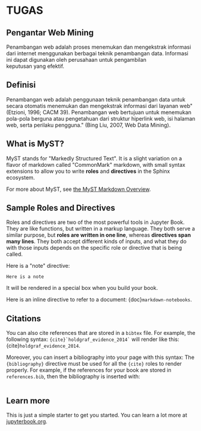 # TUGAS
## Pengantar Web Mining

Penambangan web adalah proses menemukan dan mengekstrak informasi dari internet menggunakan berbagai teknik penambangan data. Informasi ini dapat digunakan oleh perusahaan untuk pengambilan keputusan yang efektif.

## Definisi

Penambangan web adalah penggunaan teknik penambangan data untuk secara otomatis menemukan dan mengekstrak informasi dari layanan web" (Etzioni, 1996; CACM 39). 
Penambangan web bertujuan untuk menemukan pola-pola berguna atau  pengetahuan dari struktur hiperlink web, isi halaman web, serta perilaku pengguna." (Bing Liu, 2007, Web Data Mining).

## What is MyST?

MyST stands for "Markedly Structured Text". It
is a slight variation on a flavor of markdown called "CommonMark" markdown,
with small syntax extensions to allow you to write **roles** and **directives**
in the Sphinx ecosystem.

For more about MyST, see [the MyST Markdown Overview](https://jupyterbook.org/content/myst.html).

## Sample Roles and Directives

Roles and directives are two of the most powerful tools in Jupyter Book. They
are like functions, but written in a markup language. They both
serve a similar purpose, but **roles are written in one line**, whereas
**directives span many lines**. They both accept different kinds of inputs,
and what they do with those inputs depends on the specific role or directive
that is being called.

Here is a "note" directive:

```{note}
Here is a note
```

It will be rendered in a special box when you build your book.

Here is an inline directive to refer to a document: {doc}`markdown-notebooks`.


## Citations

You can also cite references that are stored in a `bibtex` file. For example,
the following syntax: `` {cite}`holdgraf_evidence_2014` `` will render like
this: {cite}`holdgraf_evidence_2014`.

Moreover, you can insert a bibliography into your page with this syntax:
The `{bibliography}` directive must be used for all the `{cite}` roles to
render properly.
For example, if the references for your book are stored in `references.bib`,
then the bibliography is inserted with:

```{bibliography}
```

## Learn more

This is just a simple starter to get you started.
You can learn a lot more at [jupyterbook.org](https://jupyterbook.org).
